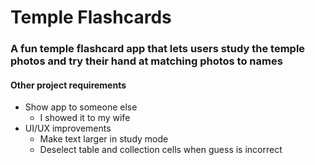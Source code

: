 #  Temple Flashcards

### A fun temple flashcard app that lets users study the temple photos and try their hand at matching photos to names ###


#### Other project requirements ####
* Show app to someone else
    * I showed it to my wife
* UI/UX improvements
    * Make text larger in study mode
    * Deselect table and collection cells when guess is incorrect
